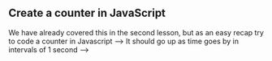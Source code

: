 ## Create a counter in JavaScript

We have already covered this in the second lesson, but as an easy recap try to code a counter in Javascript -->
It should go up as time goes by in intervals of 1 second -->
